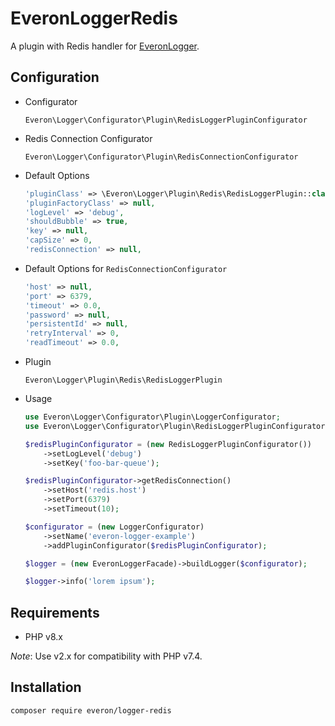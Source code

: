 # EveronLoggerRedis

A plugin with Redis handler for [EveronLogger](https://github.com/oliwierptak/everon-logger).
 
## Configuration

- Configurator

    `Everon\Logger\Configurator\Plugin\RedisLoggerPluginConfigurator`
    
- Redis Connection Configurator

    `Everon\Logger\Configurator\Plugin\RedisConnectionConfigurator`
 
- Default Options

    ```php
    'pluginClass' => \Everon\Logger\Plugin\Redis\RedisLoggerPlugin::class,
    'pluginFactoryClass' => null,
    'logLevel' => 'debug',
    'shouldBubble' => true,
    'key' => null,
    'capSize' => 0,
    'redisConnection' => null,
    ```
  
- Default Options for `RedisConnectionConfigurator`

    ```php
    'host' => null,
    'port' => 6379,
    'timeout' => 0.0,
    'password' => null,
    'persistentId' => null,
    'retryInterval' => 0,
    'readTimeout' => 0.0,
    ```

- Plugin

  `Everon\Logger\Plugin\Redis\RedisLoggerPlugin`

- Usage

    ```php
    use Everon\Logger\Configurator\Plugin\LoggerConfigurator;
    use Everon\Logger\Configurator\Plugin\RedisLoggerPluginConfigurator;
  
    $redisPluginConfigurator = (new RedisLoggerPluginConfigurator())
        ->setLogLevel('debug')
        ->setKey('foo-bar-queue');
  
    $redisPluginConfigurator->getRedisConnection()
        ->setHost('redis.host')
        ->setPort(6379)
        ->setTimeout(10);
  
    $configurator = (new LoggerConfigurator)
        ->setName('everon-logger-example')
        ->addPluginConfigurator($redisPluginConfigurator);
  
    $logger = (new EveronLoggerFacade)->buildLogger($configurator);
    
    $logger->info('lorem ipsum');
    ```

## Requirements

- PHP v8.x

_Note_: Use v2.x for compatibility with PHP v7.4.

## Installation

```
composer require everon/logger-redis
```
